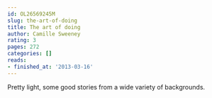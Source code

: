 ```yaml
---
id: OL26569245M
slug: the-art-of-doing
title: The art of doing
author: Camille Sweeney
rating: 3
pages: 272
categories: []
reads:
- finished_at: '2013-03-16'
---
```

Pretty light, some good stories from a wide variety of backgrounds.
